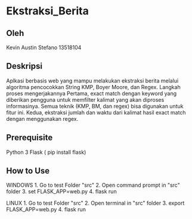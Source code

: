 # Ekstraksi_Berita

## Oleh
Kevin Austin Stefano
13518104

## Deskripsi
Aplkasi berbasis web yang mampu melakukan ekstraksi berita melalui algoritma pencocokkan String KMP, Boyer Moore, dan Regex. Langkah proses mengerjakannya Pertama, exact match dengan keyword yang diberikan pengguna untuk memfilter kalimat yang akan diproses informasinya. Semua teknik (KMP, BM, dan regex) bisa digunakan untuk fitur ini. Kedua, ekstraksi jumlah dan waktu dari kalimat hasil exact match dengan menggunakan regex. 

## Prerequisite
Python 3
Flask ( pip install flask)

## How to Use
WINDOWS
     1.  Go to test Folder "src"
     2.  Open command prompt in "src" folder
     3.  set FLASK_APP=web.py
     4.  flask run

LINUX
     1.  Go to test Folder "src"
     2.  Open terminal in "src" folder
     3.  export FLASK_APP=web.py
     4.  flask run
